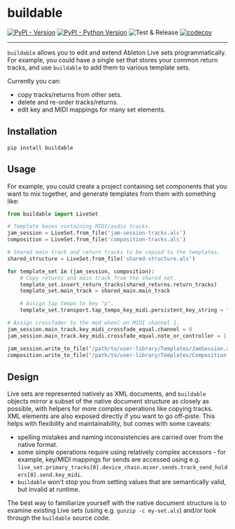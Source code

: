 # buildable

[![PyPI - Version](https://img.shields.io/pypi/v/buildable.svg)](https://pypi.org/project/buildable)
[![PyPI - Python Version](https://img.shields.io/pypi/pyversions/buildable.svg)](https://pypi.org/project/buildable)
![Test & Release](https://github.com/kmontag/buildable/actions/workflows/test_and_release.yml/badge.svg?branch=main)
[![codecov](https://codecov.io/github/kmontag/alpax/graph/badge.svg?token=5C1JO6YTDL)](https://codecov.io/github/kmontag/buildable)

---

`buildable` allows you to edit and extend Ableton Live sets programmatically. For example, you could
have a single set that stores your common return tracks, and use `buildable` to add them to various
template sets.

Currently you can:

- copy tracks/returns from other sets.
- delete and re-order tracks/returns.
- edit key and MIDI mappings for many set elements.

## Installation

```console
pip install buildable
```

## Usage

For example, you could create a project containing set components that you want to mix together, and
generate templates from them with something like:

```python
from buildable import LiveSet

# Template bases containing MIDI/audio tracks.
jam_session = LiveSet.from_file('jam-session-tracks.als')
composition = LiveSet.from_file('composition-tracks.als')

# Shared main track and return tracks to be copied to the templates.
shared_structure = LiveSet.from_file('shared-structure.als')

for template_set in (jam_session, composition):
    # Copy returns and main track from the shared set.
    template_set.insert_return_tracks(shared_returns.return_tracks)
    template_set.main_track = shared_main.main_track

    # Assign tap tempo to key "p".
    template_set.transport.tap_tempo_key_midi.persistent_key_string = "p"

# Assign crossfader to the mod wheel on MIDI channel 1.
jam_session.main_track.key_midi_crossfade_equal.channel = 0
jam_session.main_track.key_midi.crossfade_equal.note_or_controller = 1

jam_session.write_to_file("/path/to/user-library/Templates/JamSession.als")
composition.write_to_file("/path/to/user-library/Templates/Composition.als")
```

## Design

Live sets are represented natively as XML documents, and `buildable` objects mirror a subset of the
native document structure as closely as possible, with helpers for more complex operations like
copying tracks. XML elements are also exposed directly if you want to go off-piste. This helps with
flexibility and maintainability, but comes with some caveats:

- spelling mistakes and naming inconsistencies are carried over from the native format.
- some simple operations require using relatively complex accessors - for example, key/MIDI mappings
  for sends are accessed using
  e.g. `live_set.primary_tracks[0].device_chain.mixer.sends.track_send_holders[0].send.key_midi`.
- `buildable` won't stop you from setting values that are semantically valid, but invalid at
  runtime.

The best way to familiarize yourself with the native document structure is to examine existing Live
sets (using e.g. `gunzip -c my-set.als`) and/or look through the `buildable` source code.
